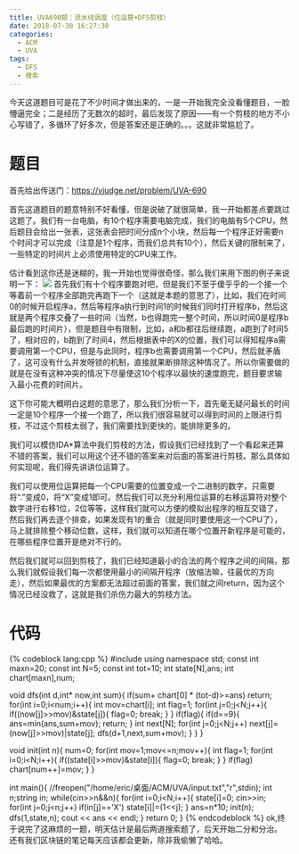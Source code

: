 ```yaml
---
title: UVA690题：流水线调度（位运算+DFS剪枝）
date: 2018-07-30 16:27:30
categories:
  - ACM
  - UVA
tags:
  - DFS
  - 搜索
---
```

今天这道题目可是花了不少时间才做出来的，一是一开始我完全没看懂题目，一脸懵逼完全；二是经历了无数次的超时，最后发现了原因——有一个剪枝的地方不小心写错了，多循环了好多次，但是答案还是正确的。。。这就非常尴尬了。

# 题目
首先给出传送门：https://vjudge.net/problem/UVA-690

首先这道题目的题意特别不好看懂，但是说破了就很简单，我一开始都差点要跳过这题了。我们有一台电脑，有10个程序需要电脑完成，我们的电脑有5个CPU，然后题目会给出一张表，这张表会把时间分成n个小块，然后每一个程序正好需要n个时间才可以完成（注意是1个程序，而我们总共有10个），然后关键的限制来了，一些特定的时间片上必须使用特定的CPU来工作。

估计看到这你还是迷糊的，我一开始也觉得很奇怪，那么我们来用下图的例子来说明一下：
![](/img/流水线调度1.png)
首先我们有十个程序要跑对吧，但是我们不至于傻乎乎的一个接一个等着前一个程序全部跑完再跑下一个（这就是本题的意思了），比如，我们在时间0的时候开启程序a，然后等程序a执行到时间1的时候我们同时打开程序b，然后这就是两个程序交叠了一些时间（当然，b也得跑完一整个时间，所以时间0是程序b最后跑的时间片），但是题目中有限制，比如，a和b都往后继续跑，a跑到了时间5了，相对应的，b跑到了时间4，然后根据表中的X的位置，我们可以得知程序a需要调用第一个CPU，但是与此同时，程序b也需要调用第一个CPU，然后就矛盾了，这可没有什么并发呀锁的机制，直接就果断排除这种情况了。所以你需要做的就是在没有这种冲突的情况下尽量使这10个程序以最快的速度跑完，题目要求输入最小花费的时间片。

这下你可能大概明白这题的意思了，那么我们分析一下，首先毫无疑问最长的时间一定是10个程序一个接一个跑了，所以我们很容易就可以得到时间的上限进行剪枝，不过这个剪枝太弱了，我们需要找到更快的，能排除更多的。

我们可以模仿IDA\*算法中我们剪枝的方法，假设我们已经找到了一个看起来还算不错的答案，我们可以用这个还不错的答案来对后面的答案进行剪枝。那么具体如何实现呢，我们得先讲讲位运算了。

我们可以使用位运算把每一个CPU需要的位置变成一个二进制的数字，只需要将“.”变成0，将“X”变成1即可。然后我们可以充分利用位运算的右移运算符对整个数字进行右移1位，2位等等，这样我们就可以方便的模拟出程序的相互交错了，然后我们再去逐个排查，如果发现有1的重合（就是同时要使用这一个CPU了），马上就排除整个移动位数，这样，我们就可以知道在哪个位置开新程序是可能的，在哪些程序位置开是绝对不行的。

然后我们就可以回到剪枝了，我们已经知道最小的合法的两个程序之间的间隔，那么我们就假设我们每一次都使用最小的间隔开程序（放缩法嘛，往最优的方向走），然后如果最优的方案都无法超过前面的答案，我们就之间return，因为这个情况已经没救了，这就是我们杀伤力最大的剪枝方法。

# 代码
{% codeblock lang:cpp %}
#include <iostream>
using namespace std;
const int maxn=20;
const int N=5;
const int tot=10;
int state[N],ans;
int chart[maxn],num;

void dfs(int d,int* now,int sum){
    if(sum+ chart[0] * (tot-d)>=ans)
        return;
    for(int i=0;i<num;i++){
        int mov=chart[i];
        int flag=1;
        for(int j=0;j<N;j++){
            if((now[j]>>mov)&state[j]){
                flag=0;
                break;
            }
        }
        if(flag){
            if(d==9){
                ans=min(ans,sum+mov);
                return;
            }
            int next[N];
            for(int j=0;j<N;j++)
                next[j]=(now[j]>>mov)|state[j];
            dfs(d+1,next,sum+mov);
        }
    }
}

void init(int n){
    num=0;
    for(int mov=1;mov<=n;mov++){
        int flag=1;
        for(int i=0;i<N;i++){
            if((state[i]>>mov)&state[i]){
                flag=0;
                break;
            }
        }
        if(flag)
            chart[num++]=mov;
    }
}

int main(){
    //freopen("/home/eric/桌面/ACM/UVA/input.txt","r",stdin);
    int n;string in;
    while(cin>>n&&n){
        for(int i=0;i<N;i++){
            state[i]=0;
            cin>>in;
            for(int j=0;j<n;j++)
                if(in[j]=='X')
                    state[i]|=(1<<j);
        }
        ans=n*10;
        init(n);
        dfs(1,state,n);
        cout << ans << endl;
    }
    return 0;
}
{% endcodeblock %}
ok,终于说完了这麻烦的一题，明天估计是最后两道搜索题了，后天开始二分和分治。
还有我们区块链的笔记每天应该都会更新，除非我偷懒了哈哈。
